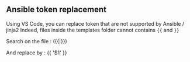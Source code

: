 ## Ansible token replacement
Using VS Code, you can replace token that are not supported by Ansible / jinja2
Indeed, files inside the templates folder cannot contains `{{` and `}}`

Search on the file : 
(\{\{|\}\})

And replace by :
{{ '$1' }}
